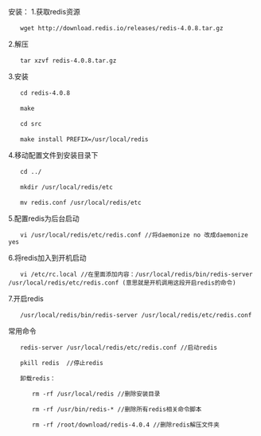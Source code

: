 安装：
1.获取redis资源
```
　　wget http://download.redis.io/releases/redis-4.0.8.tar.gz
```

2.解压
```
　　tar xzvf redis-4.0.8.tar.gz
```

3.安装
```
　　cd redis-4.0.8

　　make

　　cd src

　　make install PREFIX=/usr/local/redis
```

4.移动配置文件到安装目录下
```
　　cd ../

　　mkdir /usr/local/redis/etc

　　mv redis.conf /usr/local/redis/etc
```

 5.配置redis为后台启动
```
　　vi /usr/local/redis/etc/redis.conf //将daemonize no 改成daemonize yes
```

6.将redis加入到开机启动
```
　　vi /etc/rc.local //在里面添加内容：/usr/local/redis/bin/redis-server /usr/local/redis/etc/redis.conf (意思就是开机调用这段开启redis的命令)
```

7.开启redis
```
　　/usr/local/redis/bin/redis-server /usr/local/redis/etc/redis.conf 

 ```

常用命令　　
```
　　redis-server /usr/local/redis/etc/redis.conf //启动redis

　　pkill redis  //停止redis

　　卸载redis：

　　　　rm -rf /usr/local/redis //删除安装目录

　　　　rm -rf /usr/bin/redis-* //删除所有redis相关命令脚本

　　　　rm -rf /root/download/redis-4.0.4 //删除redis解压文件夹
```